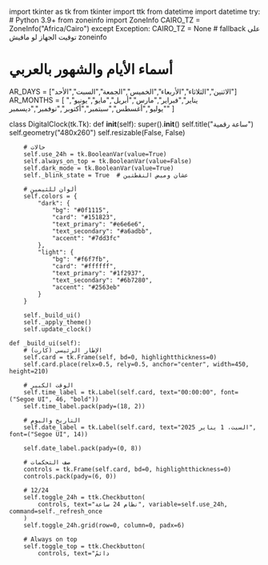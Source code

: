 import tkinter as tk
from tkinter import ttk
from datetime import datetime
try:
    # Python 3.9+
    from zoneinfo import ZoneInfo
    CAIRO_TZ = ZoneInfo("Africa/Cairo")
except Exception:
    CAIRO_TZ = None  # fallback على توقيت الجهاز لو مافيش zoneinfo

# أسماء الأيام والشهور بالعربي
AR_DAYS = ["الاثنين","الثلاثاء","الأربعاء","الخميس","الجمعة","السبت","الأحد"]
AR_MONTHS = [
    "يناير","فبراير","مارس","أبريل","مايو","يونيو",
    "يوليو","أغسطس","سبتمبر","أكتوبر","نوفمبر","ديسمبر"
]

class DigitalClock(tk.Tk):
    def __init__(self):
        super().__init__()
        self.title("ساعة رقمية")
        self.geometry("480x260")
        self.resizable(False, False)

        # حالات
        self.use_24h = tk.BooleanVar(value=True)
        self.always_on_top = tk.BooleanVar(value=False)
        self.dark_mode = tk.BooleanVar(value=True)
        self._blink_state = True  # عشان وميض النقطتين

        # ألوان للثيمين
        self.colors = {
            "dark": {
                "bg": "#0f1115",
                "card": "#151823",
                "text_primary": "#e6e6e6",
                "text_secondary": "#a6adbb",
                "accent": "#7dd3fc"
            },
            "light": {
                "bg": "#f6f7fb",
                "card": "#ffffff",
                "text_primary": "#1f2937",
                "text_secondary": "#6b7280",
                "accent": "#2563eb"
            }
        }

        self._build_ui()
        self._apply_theme()
        self.update_clock()

    def _build_ui(self):
        # الإطار الرئيسي (كارت)
        self.card = tk.Frame(self, bd=0, highlightthickness=0)
        self.card.place(relx=0.5, rely=0.5, anchor="center", width=450, height=210)

        # الوقت الكبير
        self.time_label = tk.Label(self.card, text="00:00:00", font=("Segoe UI", 46, "bold"))
        self.time_label.pack(pady=(18, 2))

        # التاريخ واليوم
        self.date_label = tk.Label(self.card, text="السبت، 1 يناير 2025", font=("Segoe UI", 14))

        self.date_label.pack(pady=(0, 8))

        # صف التحكمات
        controls = tk.Frame(self.card, bd=0, highlightthickness=0)
        controls.pack(pady=(6, 0))

        # 12/24
        self.toggle_24h = ttk.Checkbutton(
            controls, text="نظام 24 ساعة", variable=self.use_24h, command=self._refresh_once
        )
        self.toggle_24h.grid(row=0, column=0, padx=6)

        # Always on top
        self.toggle_top = ttk.Checkbutton(
            controls, text="دائمً


